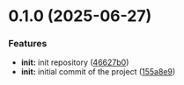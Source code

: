 # 0.1.0 (2025-06-27)


### Features

* **init:** init repository ([46627b0](https://github.com/oclif-plugin/plugin-mcp-server/commit/46627b02c1dc58552b85f19dff1ffd32523ff32e))
* **init:** initial commit of the project ([155a8e9](https://github.com/oclif-plugin/plugin-mcp-server/commit/155a8e950daad703664ac44ba0f772849d5221ac))




